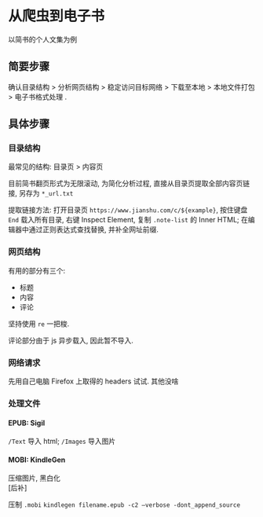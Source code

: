 # 从爬虫到电子书

以简书的个人文集为例

## 简要步骤

确认目录结构 >
分析网页结构 >
稳定访问目标网络 >
下载至本地 >
本地文件打包 >
电子书格式处理
.

## 具体步骤

### 目录结构

最常见的结构:
目录页 >
内容页

目前简书翻页形式为无限滚动, 为简化分析过程, 直接从目录页提取全部内容页链接, 另存为 `*_url.txt`

提取链接方法: 打开目录页 `https://www.jianshu.com/c/${example}`, 按住键盘 `End` 载入所有目录, 右键 Inspect Element, 复制 `.note-list` 的 Inner HTML;
在编辑器中通过正则表达式查找替换, 并补全网址前缀.

### 网页结构

有用的部分有三个:

- 标题
- 内容
- 评论

坚持使用 `re` 一把梭.

评论部分由于 js 异步载入, 因此暂不导入.

### 网络请求

先用自己电脑 Firefox 上取得的 headers 试试.
其他没啥

### 处理文件

#### EPUB: Sigil

`/Text` 导入 html;
`/Images` 导入图片

#### MOBI: KindleGen 

压缩图片, 黑白化  
[后补]

压制 `.mobi`
`kindlegen filename.epub -c2 –verbose -dont_append_source`
